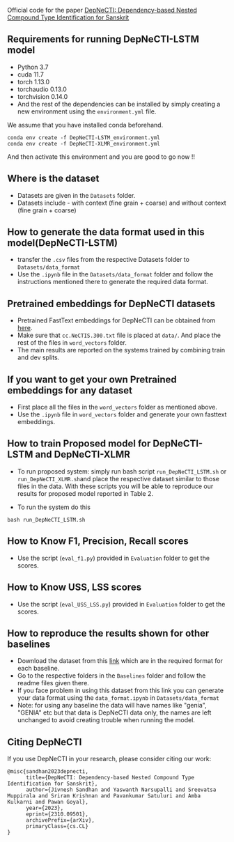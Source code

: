 Official code for the paper [DepNeCTI: Dependency-based Nested Compound Type Identification for Sanskrit](http://arxiv.org/abs/2310.09501)

## Requirements for running DepNeCTI-LSTM model

* Python 3.7 
* cuda  11.7
* torch              1.13.0
* torchaudio         0.13.0
* torchvision        0.14.0
* And the rest of the dependencies can be installed by simply creating a new environment using the `environment.yml` file.

We assume that you have installed conda beforehand. 

```
conda env create -f DepNeCTI-LSTM_environment.yml
conda env create -f DepNeCTI-XLMR_environment.yml
```
And then activate this environment and you are good to go now !!

## Where is the dataset 
* Datasets are given in the `Datasets` folder.
* Datasets include - with context (fine grain + coarse) and without context (fine grain + coarse)


## How to generate the data format used in this model(DepNeCTI-LSTM)
* transfer the `.csv` files from the respective Datasets folder to `Datasets/data_format`
* Use the `.ipynb` file in the  `Datasets/data_format` folder and follow the instructions mentioned there to generate the required data format.


## Pretrained embeddings for DepNeCTI datasets
* Pretrained FastText embeddings for DepNeCTI can be obtained from [here](https://drive.google.com/drive/folders/1dM4u3cb1XDF_Z866t6VQmn2NeyK4nirW?usp=drive_link).
* Make sure that `cc.NeCTIS.300.txt` file is placed at `data/`. And place the rest of the files in `word_vectors` folder.
* The main results are reported on the systems trained by combining train and dev splits. 


## If you want to get your own Pretrained embeddings for any dataset
* First place all the files in the `word_vectors` folder as mentioned above.
* Use the `.ipynb` file in `word_vectors` folder and generate your own fasttext embeddings.


## How to train Proposed model for DepNeCTI-LSTM and DepNeCTI-XLMR
* To run proposed system: simply run bash script `run_DepNeCTI_LSTM.sh` or `run_DepNeCTI_XLMR.sh`and place the respective dataset similar to those files in the data. With these scripts you will be able to reproduce our results for proposed model reported in Table 2.

* To run the system do this
```
bash run_DepNeCTI_LSTM.sh
```

## How to Know F1, Precision, Recall scores
* Use the script (`eval_f1.py`) provided in `Evaluation` folder to get the scores.

## How to Know USS, LSS scores
* Use the script (`eval_USS_LSS.py`) provided in `Evaluation` folder to get the scores.

## How to reproduce the results shown for other baselines
* Download the dataset from this [link](https://drive.google.com/drive/folders/1nr5keSzfeQuNWabX4CcWEHn9269RWNNB?usp=sharing) which are in the required format for each baseline.
* Go to the respective folders in the `Baselines` folder and follow the readme files given there.
* If you face problem in using this dataset from this link you can generate your data format using the `data_format.ipynb` in `Datasets/data_format`
* Note: for using any baseline the data will have names like "genia", "GENIA" etc but that data is DepNeCTI data only, the names are left unchanged to avoid creating trouble when running the model.


## Citing DepNeCTI
If you use DepNeCTI in your research, please consider citing our work:

```
@misc{sandhan2023depnecti,
      title={DepNeCTI: Dependency-based Nested Compound Type Identification for Sanskrit}, 
      author={Jivnesh Sandhan and Yaswanth Narsupalli and Sreevatsa Muppirala and Sriram Krishnan and Pavankumar Satuluri and Amba Kulkarni and Pawan Goyal},
      year={2023},
      eprint={2310.09501},
      archivePrefix={arXiv},
      primaryClass={cs.CL}
}
```



